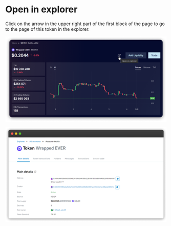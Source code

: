 # Open in explorer

Click on the arrow in the upper right part of the first block of the page to go to the page of this token in the explorer.

![](<../../../../.gitbook/assets/image (140).png>)

![](<../../../../.gitbook/assets/image (27).png>)
